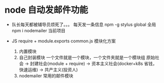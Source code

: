 # node 自动发邮件功能
- 队长每天都被辅导员烦死了。。。
  每天发一条信息
  npm -g stylus global 全局
  npm i nodemailer  当前项目
  
- JS require + module.exports  common.js 模块化方案
  1. 内置模块
  2. 自己封装模块 一个文件就是一个模块，一个文件夹就是一个模块组
    原始社会 -> 封建社会(module + require) -> 资本主义社会(docker+k8s 省钱，快速运维) -> 共产主义(投资人)
  3. nodemailer 常用的邮件模块


